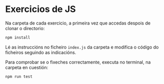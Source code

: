 # Exercicios de JS

Na carpeta de cada exercicio, a primeira vez que accedas despois de clonar o directorio:
```bash
npm install
```
Lé as instruccións no ficheiro `index.js` da carpeta e modifica o código do ficheiros seguindo as indicacións.

Para comprobar se o fixeches correctamente, executa no terminal, na carpeta en cuestión:
```bash
npm run test
```